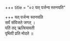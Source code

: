 +++
title = "०२ यत् पर्जन्य स्तनयति"

+++
यत् पर्जन्य स्तनयति  
सर्वं संविजते जगत् ।  
पतिं तद् ऋत्वियावती  
पृथिवी प्रति मोदते ॥